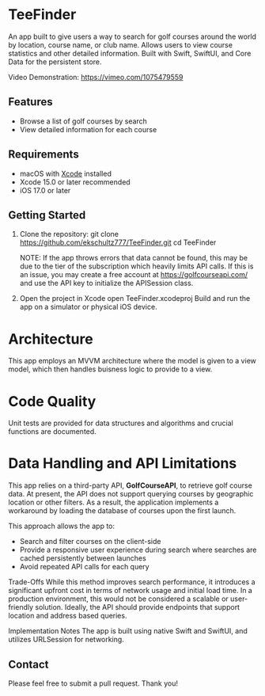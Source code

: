 # TeeFinder

An app built to give users a way to search for golf courses around the world by location, course name, or club name. Allows users to view course statistics and other detailed information. Built with Swift, SwiftUI, and Core Data for the persistent store.

Video Demonstration:
https://vimeo.com/1075479559

## Features

- Browse a list of golf courses by search
- View detailed information for each course  

## Requirements

- macOS with [Xcode](https://developer.apple.com/xcode/) installed  
- Xcode 15.0 or later recommended  
- iOS 17.0 or later

## Getting Started

1. Clone the repository:
   git clone https://github.com/ekschultz777/TeeFinder.git
   cd TeeFinder
   
   NOTE: If the app throws errors that data cannot be found, this may be due to the tier of the subscription which heavily limits API calls. If this is an issue, you may create a free account at https://golfcourseapi.com/ and use the API key to initialize the APISession class.

2. Open the project in Xcode
open TeeFinder.xcodeproj
Build and run the app on a simulator or physical iOS device.

# Architecture
This app employs an MVVM architecture where the model is given to a view model, 
which then handles buisness logic to provide to a view.

# Code Quality
Unit tests are provided for data structures and algorithms and crucial functions are documented.

# Data Handling and API Limitations
This app relies on a third-party API, __GolfCourseAPI__, to retrieve golf course data. 
At present, the API does not support querying courses by geographic location or other filters. 
As a result, the application implements a workaround by loading the database of courses upon the first launch.

This approach allows the app to:

- Search and filter courses on the client-side
- Provide a responsive user experience during search where searches are cached persistently between launches
- Avoid repeated API calls for each query

Trade-Offs
While this method improves search performance, it introduces a significant upfront cost in terms of network usage and initial load time. In a production environment, this would not be considered a scalable or user-friendly solution. Ideally, the API should provide endpoints that support location and address based queries.

Implementation Notes
The app is built using native Swift and SwiftUI, and utilizes URLSession for networking.

## Contact
Please feel free to submit a pull request. Thank you!
